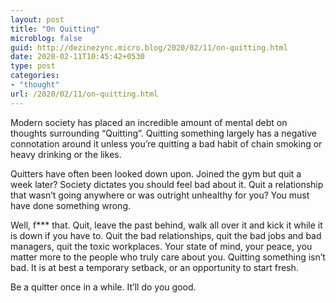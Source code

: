```yaml
---
layout: post
title: "On Quitting"
microblog: false
guid: http://dezinezync.micro.blog/2020/02/11/on-quitting.html
date: 2020-02-11T10:45:42+0530
type: post
categories:
- "thought"
url: /2020/02/11/on-quitting.html
---
```

<p>Modern society has placed an incredible amount of mental debt on thoughts surrounding “Quitting”. Quitting something largely has a negative connotation around it unless you’re quitting a bad habit of chain smoking or heavy drinking or the likes. </p>
<p>Quitters have often been looked down upon. Joined the gym but quit a week later? Society dictates you should feel bad about it. Quit a relationship that wasn’t going anywhere or was outright unhealthy for you? You must have done something wrong. </p>
<p>Well, f*** that. Quit, leave the past behind, walk all over it and kick it while it is down if you have to. Quit the bad relationships, quit the bad jobs and bad managers, quit the toxic workplaces. Your state of mind, your peace, you matter more to the people who truly care about you. Quitting something isn’t bad. It is at best a temporary setback, or an opportunity to start fresh. </p>
<p>Be a quitter once in a while. It’ll do you good.  </p>
